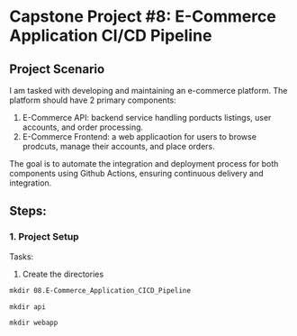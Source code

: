 # Capstone Project #8: E-Commerce Application CI/CD Pipeline

## Project Scenario
I am tasked with developing and maintaining an e-commerce platform. The platform should have 2 primary components:
1. E-Commerce API: backend service handling porducts listings, user accounts, and order processing. 
2. E-Commerce Frontend: a web applicaotion for users to browse prodcuts, manage their accounts, and place orders. 

The goal is to automate the integration and deployment process for both components using Github Actions, ensuring continuous delivery and integration.

## Steps:
### 1. Project Setup

Tasks:
1. Create the directories

```markdown
mkdir 08.E-Commerce_Application_CICD_Pipeline
```

```markdown
mkdir api
```

```markdown
mkdir webapp
```